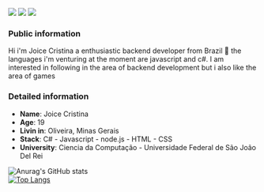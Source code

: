 [<img src="https://img.shields.io/badge/twitter-%231DA1F2.svg?&style=for-the-badge&logo=twitter&logoColor=white" />](https://twitter.com/JoiceCr84301441) [<img src="https://img.shields.io/badge/linkedin-%230077B5.svg?&style=for-the-badge&logo=linkedin&logoColor=white" />](https://www.linkedin.com/in/joice-cristina-3451851a4/) [<img src = "https://img.shields.io/badge/instagram-%23E4405F.svg?&style=for-the-badge&logo=instagram&logoColor=white">](https://www.instagram.com/joice_crsilva/) 


### Public information
Hi i'm Joice Cristina a enthusiastic backend developer from Brazil 👋
the languages i'm venturing at the moment are javascript and c#. I am interested in following in the area of ​​backend development but i also like the area of ​​games



### Detailed information

* **Name**: Joice Cristina 
* **Age**: 19 
* **Livin in**: Oliveira, Minas Gerais
* **Stack**: C# - Javascript - node.js - HTML - CSS
* **University**: Ciencia da Computação - Universidade Federal de São João Del Rei



![Anurag's GitHub stats](https://github-readme-stats.vercel.app/api?username=Joice-crypto&show_icons=true&theme=dracula)   
   [![Top Langs](https://github-readme-stats.vercel.app/api/top-langs/?username=Joice-crypto)](https://github.com/Joice-crypto/github-readme-stats)


